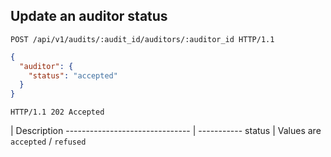 ## Update an auditor status

```http
POST /api/v1/audits/:audit_id/auditors/:auditor_id HTTP/1.1
```

```json
{
  "auditor": {
    "status": "accepted"
  }
}
```

```http
HTTP/1.1 202 Accepted
```

 | Description
------------------------------- | -----------
status                        | Values are `accepted` / `refused`
